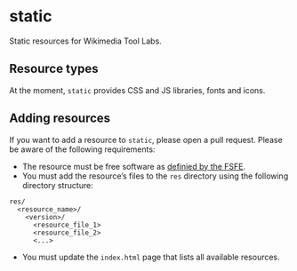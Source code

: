 static
======

Static resources for Wikimedia Tool Labs.

## Resource types

At the moment, `static` provides CSS and JS libraries, fonts and icons.

## Adding resources

If you want to add a resource to `static`, please open a pull request.  Please be aware of the following requirements:
  - The resource must be free software as [definied by the FSFE](https://fsfe.org/about/basics/freesoftware.de.html).
  - You must add the resource’s files to the `res` directory using the following directory structure:
````
res/
  <resource_name>/
    <version>/
      <resource_file_1>
      <resource_file_2>
      <...>
````
  - You must update the `index.html` page that lists all available resources.
